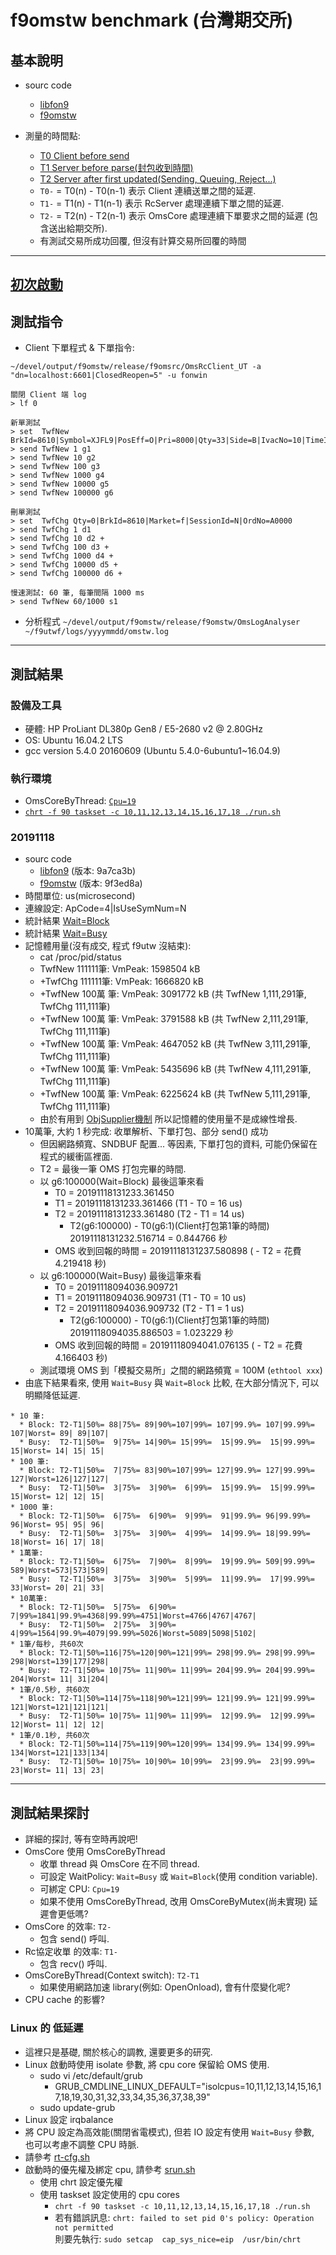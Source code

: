 ﻿f9omstw benchmark (台灣期交所)
==============================

## 基本說明
* sourc code
  * [libfon9](https://github.com/fonwin/libfon9)
  * [f9omstw](https://github.com/fonwin/f9omstw)

* 測量的時間點:
  * [T0 Client before send](https://github.com/fonwin/f9omstw/blob/9f3ed8a/f9omsrc/OmsRcClient_UT.c#L331)
  * [T1 Server before parse(封包收到時間)](https://github.com/fonwin/f9omstw/blob/9f3ed8a/f9omsrc/OmsRcServerFunc.cpp#L194)
  * [T2 Server after first updated(Sending, Queuing, Reject...)](https://github.com/fonwin/f9omstw/blob/9f3ed8a/f9omstw/OmsBackend.cpp#L202)
  * `T0-` = T0(n) - T0(n-1) 表示 Client 連續送單之間的延遲.
  * `T1-` = T1(n) - T1(n-1) 表示 RcServer 處理連續下單之間的延遲.
  * `T2-` = T2(n) - T2(n-1) 表示 OmsCore 處理連續下單要求之間的延遲 (包含送出給期交所).
  * 有測試交易所成功回覆, 但沒有計算交易所回覆的時間

---------------------------------------
## [初次啟動](Startup.md)

## 測試指令
* Client 下單程式 & 下單指令:
```
~/devel/output/f9omstw/release/f9omsrc/OmsRcClient_UT -a "dn=localhost:6601|ClosedReopen=5" -u fonwin

關閉 Client 端 log
> lf 0

新單測試
> set  TwfNew BrkId=8610|Symbol=XJFL9|PosEff=O|Pri=8000|Qty=33|Side=B|IvacNo=10|TimeInForce=R
> send TwfNew 1 g1
> send TwfNew 10 g2
> send TwfNew 100 g3
> send TwfNew 1000 g4
> send TwfNew 10000 g5
> send TwfNew 100000 g6

刪單測試
> set  TwfChg Qty=0|BrkId=8610|Market=f|SessionId=N|OrdNo=A0000
> send TwfChg 1 d1
> send TwfChg 10 d2 +
> send TwfChg 100 d3 +
> send TwfChg 1000 d4 +
> send TwfChg 10000 d5 +
> send TwfChg 100000 d6 +

慢速測試: 60 筆, 每筆間隔 1000 ms
> send TwfNew 60/1000 s1
```

* 分析程式
`~/devel/output/f9omstw/release/f9omstw/OmsLogAnalyser ~/f9utwf/logs/yyyymmdd/omstw.log `

---------------------------------------
## 測試結果
### 設備及工具
* 硬體: HP ProLiant DL380p Gen8 / E5-2680 v2 @ 2.80GHz
* OS: Ubuntu 16.04.2 LTS
* gcc version 5.4.0 20160609 (Ubuntu 5.4.0-6ubuntu1~16.04.9)
### 執行環境
* OmsCoreByThread: [`Cpu=19`](./fon9cfg/MaPlugins.f9gv#L7)
* [`chrt -f 90 taskset -c 10,11,12,13,14,15,16,17,18 ./run.sh`](./srun.sh#L7)
### 20191118
* sourc code
  * [libfon9](https://github.com/fonwin/libfon9) (版本: 9a7ca3b)
  * [f9omstw](https://github.com/fonwin/f9omstw) (版本: 9f3ed8a)
* 時間單位: us(microsecond)
* 連線設定: ApCode=4|IsUseSymNum=N
* 統計結果 [Wait=Block](./logs.block/20191118/omstw.log.Summary.txt)
* 統計結果 [Wait=Busy](./logs.busy/20191118/omstw.log.Summary.txt)
* 記憶體用量(沒有成交, 程式 f9utw 沒結束):
  * cat /proc/pid/status
  * TwfNew  111111筆: VmPeak: 1598504 kB
  * +TwfChg 111111筆: VmPeak: 1666820 kB
  * +TwfNew 100萬 筆: VmPeak: 3091772 kB (共 TwfNew 1,111,291筆, TwfChg 111,111筆)
  * +TwfNew 100萬 筆: VmPeak: 3791588 kB (共 TwfNew 2,111,291筆, TwfChg 111,111筆)
  * +TwfNew 100萬 筆: VmPeak: 4647052 kB (共 TwfNew 3,111,291筆, TwfChg 111,111筆)
  * +TwfNew 100萬 筆: VmPeak: 5435696 kB (共 TwfNew 4,111,291筆, TwfChg 111,111筆)
  * +TwfNew 100萬 筆: VmPeak: 6225624 kB (共 TwfNew 5,111,291筆, TwfChg 111,111筆)
  * 由於有用到 [ObjSupplier機制](https://github.com/fonwin/f9omstw/blob/9f3ed8a/f9omstw/OmsRequestFactory.hpp#L87)
    所以記憶體的使用量不是成線性增長.
* 10萬筆, 大約 1 秒完成: 收單解析、下單打包、部分 send() 成功
  * 但因網路頻寬、SNDBUF 配置... 等因素, 下單打包的資料, 可能仍保留在程式的緩衝區裡面.
  * T2 = 最後一筆 OMS 打包完畢的時間.
  * 以 g6:100000(Wait=Block) 最後這筆來看
    * T0 = 20191118131233.361450
    * T1 = 20191118131233.361466 (T1 - T0 = 16 us)
    * T2 = 20191118131233.361480 (T2 - T1 = 14 us)
      * T2(g6:100000) - T0(g6:1)(Client打包第1筆的時間) 20191118131232.516714 = 0.844766 秒
    * OMS 收到回報的時間 = 20191118131237.580898 ( - T2 = 花費 4.219418 秒)
  * 以 g6:100000(Wait=Busy) 最後這筆來看
    * T0 = 20191118094036.909721
    * T1 = 20191118094036.909731 (T1 - T0 = 10 us)
    * T2 = 20191118094036.909732 (T2 - T1 =  1 us)
      * T2(g6:100000) - T0(g6:1)(Client打包第1筆的時間) 20191118094035.886503 = 1.023229 秒
    * OMS 收到回報的時間 = 20191118094041.076135 ( - T2 = 花費 4.166403 秒)
  * 測試環境 OMS 到「模擬交易所」之間的網路頻寬 = 100M (`ethtool xxx`)
* 由底下結果看來, 使用 `Wait=Busy` 與 `Wait=Block` 比較, 在大部分情況下, 可以明顯降低延遲.
```
* 10 筆:
  * Block: T2-T1|50%= 88|75%= 89|90%=107|99%= 107|99.9%= 107|99.99%= 107|Worst= 89| 89|107|
  * Busy:  T2-T1|50%=  9|75%= 14|90%= 15|99%=  15|99.9%=  15|99.99%=  15|Worst= 14| 15| 15|
* 100 筆:
  * Block: T2-T1|50%=  7|75%= 83|90%=107|99%= 127|99.9%= 127|99.99%= 127|Worst=126|127|127|
  * Busy:  T2-T1|50%=  3|75%=  3|90%=  6|99%=  15|99.9%=  15|99.99%=  15|Worst= 12| 12| 15|
* 1000 筆:
  * Block: T2-T1|50%=  6|75%=  6|90%=  9|99%=  91|99.9%= 96|99.99%=   96|Worst= 95| 95| 96|
  * Busy:  T2-T1|50%=  3|75%=  3|90%=  4|99%=  14|99.9%= 18|99.99%=   18|Worst= 16| 17| 18|
* 1萬筆:
  * Block: T2-T1|50%=  6|75%=  7|90%=  8|99%=  19|99.9%= 509|99.99%= 589|Worst=573|573|589|
  * Busy:  T2-T1|50%=  3|75%=  3|90%=  5|99%=  11|99.9%=  17|99.99%=  33|Worst= 20| 21| 33|
* 10萬筆:
  * Block: T2-T1|50%=  5|75%=  6|90%=  7|99%=1841|99.9%=4368|99.99%=4751|Worst=4766|4767|4767|
  * Busy:  T2-T1|50%=  2|75%=  3|90%=  4|99%=1564|99.9%=4079|99.99%=5026|Worst=5089|5098|5102|
* 1筆/每秒, 共60次
  * Block: T2-T1|50%=116|75%=120|90%=121|99%= 298|99.9%= 298|99.99%= 298|Worst=139|177|298|
  * Busy:  T2-T1|50%= 10|75%= 11|90%= 11|99%= 204|99.9%= 204|99.99%= 204|Worst= 11| 31|204|
* 1筆/0.5秒, 共60次
  * Block: T2-T1|50%=114|75%=118|90%=121|99%= 121|99.9%= 121|99.99%= 121|Worst=121|121|121|
  * Busy:  T2-T1|50%= 10|75%= 11|90%= 11|99%=  12|99.9%=  12|99.99%=  12|Worst= 11| 12| 12|
* 1筆/0.1秒, 共60次
  * Block: T2-T1|50%=114|75%=119|90%=120|99%= 134|99.9%= 134|99.99%= 134|Worst=121|133|134|
  * Busy:  T2-T1|50%= 10|75%= 10|90%= 10|99%=  23|99.9%=  23|99.99%=  23|Worst= 11| 13| 23|
```
---------------------------------------
## 測試結果探討
* 詳細的探討, 等有空時再說吧!
* OmsCore 使用 OmsCoreByThread
  * 收單 thread 與 OmsCore 在不同 thread.
  * 可設定 WaitPolicy: `Wait=Busy` 或 `Wait=Block`(使用 condition variable).
  * 可綁定 CPU: `Cpu=19`
  * 如果不使用 OmsCoreByThread, 改用 OmsCoreByMutex(尚未實現) 延遲會更低嗎?
* OmsCore 的效率: `T2-`
  * 包含 send() 呼叫.
* Rc協定收單 的效率: `T1-`
  * 包含 recv() 呼叫.
* OmsCoreByThread(Context switch): `T2-T1`
  * 如果使用網路加速 library(例如: OpenOnload), 會有什麼變化呢?
* CPU cache 的影響?

### Linux 的 低延遲
* 這裡只是基礎, 關於核心的調教, 還要更多的研究.
* Linux 啟動時使用 isolate 參數, 將 cpu core 保留給 OMS 使用.
  * sudo vi /etc/default/grub
    * GRUB_CMDLINE_LINUX_DEFAULT="isolcpus=10,11,12,13,14,15,16,17,18,19,30,31,32,33,34,35,36,37,38,39"
  * sudo update-grub
* Linux 設定 irqbalance
* 將 CPU 設定為高效能(關閉省電模式), 但若 IO 設定有使用 `Wait=Busy` 參數, 也可以考慮不調整 CPU 時脈.
* 請參考 [rt-cfg.sh](./rt-cfg.sh)
* 啟動時的優先權及綁定 cpu, 請參考 [srun.sh](./srun.sh)
  * 使用 chrt 設定優先權
  * 使用 taskset 設定使用的 cpu cores
    * `chrt -f 90 taskset -c 10,11,12,13,14,15,16,17,18 ./run.sh`
    * 若有錯誤訊息: `chrt: failed to set pid 0's policy: Operation not permitted`   
      則要先執行:   `sudo setcap  cap_sys_nice=eip  /usr/bin/chrt`
